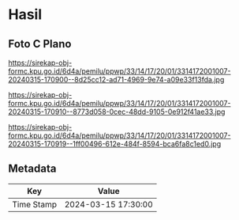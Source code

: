 # Hasil

## Foto C Plano

https://sirekap-obj-formc.kpu.go.id/6d4a/pemilu/ppwp/33/14/17/20/01/3314172001007-20240315-170900--8d25cc12-ad71-4969-9e74-a09e33f13fda.jpg

https://sirekap-obj-formc.kpu.go.id/6d4a/pemilu/ppwp/33/14/17/20/01/3314172001007-20240315-170910--8773d058-0cec-48dd-9105-0e912f41ae33.jpg

https://sirekap-obj-formc.kpu.go.id/6d4a/pemilu/ppwp/33/14/17/20/01/3314172001007-20240315-170919--1ff00496-612e-484f-8594-bca6fa8c1ed0.jpg


## Metadata

| Key        | Value               |
| ---------- | ------------------- |
| Time Stamp | 2024-03-15 17:30:00 |



